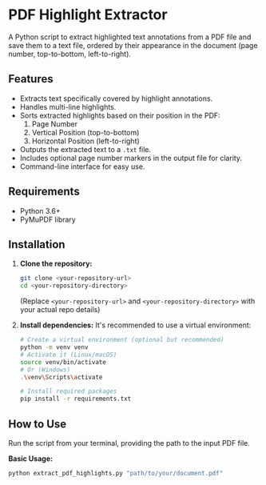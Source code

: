 # PDF Highlight Extractor

A Python script to extract highlighted text annotations from a PDF file and save them to a text file, ordered by their appearance in the document (page number, top-to-bottom, left-to-right).

## Features

*   Extracts text specifically covered by highlight annotations.
*   Handles multi-line highlights.
*   Sorts extracted highlights based on their position in the PDF:
    1.  Page Number
    2.  Vertical Position (top-to-bottom)
    3.  Horizontal Position (left-to-right)
*   Outputs the extracted text to a `.txt` file.
*   Includes optional page number markers in the output file for clarity.
*   Command-line interface for easy use.

## Requirements

*   Python 3.6+
*   PyMuPDF library

## Installation

1.  **Clone the repository:**
    ```bash
    git clone <your-repository-url>
    cd <your-repository-directory> 
    ```
    (Replace `<your-repository-url>` and `<your-repository-directory>` with your actual repo details)

2.  **Install dependencies:**
    It's recommended to use a virtual environment:
    ```bash
    # Create a virtual environment (optional but recommended)
    python -m venv venv 
    # Activate it (Linux/macOS)
    source venv/bin/activate 
    # Or (Windows)
    .\venv\Scripts\activate 

    # Install required packages
    pip install -r requirements.txt 
    ```

## How to Use

Run the script from your terminal, providing the path to the input PDF file.

**Basic Usage:**

```bash
python extract_pdf_highlights.py "path/to/your/document.pdf"
